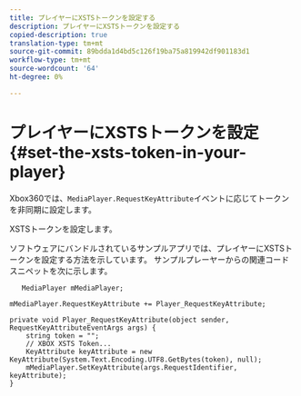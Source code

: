 ```yaml
---
title: プレイヤーにXSTSトークンを設定する
description: プレイヤーにXSTSトークンを設定する
copied-description: true
translation-type: tm+mt
source-git-commit: 89bdda1d4bd5c126f19ba75a819942df901183d1
workflow-type: tm+mt
source-wordcount: '64'
ht-degree: 0%

---
```



# プレイヤーにXSTSトークンを設定{#set-the-xsts-token-in-your-player}

Xbox360では、`MediaPlayer.RequestKeyAttribute`イベントに応じてトークンを非同期に設定します。

XSTSトークンを設定します。

ソフトウェアにバンドルされているサンプルアプリでは、プレイヤーにXSTSトークンを設定する方法を示しています。 サンプルプレーヤーからの関連コードスニペットを次に示します。

```
   MediaPlayer mMediaPlayer;  
 
mMediaPlayer.RequestKeyAttribute += Player_RequestKeyAttribute;  
 
private void Player_RequestKeyAttribute(object sender, RequestKeyAttributeEventArgs args) {  
    string token = "";  
    // XBOX XSTS Token...  
    KeyAttribute keyAttribute = new KeyAttribute(System.Text.Encoding.UTF8.GetBytes(token), null);  
    mMediaPlayer.SetKeyAttribute(args.RequestIdentifier, keyAttribute);  
} 
```

